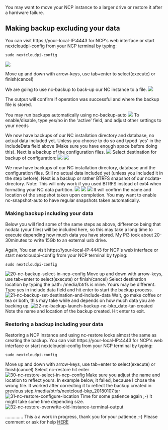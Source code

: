 You may want to move your NCP instance to a larger drive or restore it after a hardware failure.

## Making backup excluding your data

You can visit https://your-local-IP:4443 for NCP's web interface or start nextcloudpi-config from your NCP terminal by typing:

`sudo nextcloudpi-config`

![ ](https://user-images.githubusercontent.com/8775469/34511790-5bedb6f4-f05e-11e7-9d60-bba86e2c2166.png)

Move up and down with arrow-keys, use tab+enter to select(execute) or finish(cancel)

We are going to use nc-backup to back-up our NC instance to a file.
![](https://user-images.githubusercontent.com/8775469/34511800-664637ac-f05e-11e7-995c-f23e05d143ed.png)

The output will confirm if operation was successful and where the backup file is stored.

You may run backups automatically using nc-backup-auto
![](https://user-images.githubusercontent.com/8775469/34511804-692730ac-f05e-11e7-9ab0-f0ad3500d4df.png)
To enable/disable, type yes/no in the 'active' field, and adjust other settings to your needs 

We now have backups of our NC installation directory and database, no actual data included yet. Unless you choose to do so and typed 'yes' in the IncludeData field above (Make sure you have enough space before doing this). Next is a backup of the configuration files.
![](https://user-images.githubusercontent.com/8775469/34511805-6b475358-f05e-11e7-84a8-bb9b48995efd.png) 
Select destination for backup of configuration:
![](https://user-images.githubusercontent.com/8775469/34511811-72e6c85a-f05e-11e7-803f-bf306a539cf6.png)
![](https://user-images.githubusercontent.com/8775469/34511813-74e6f3aa-f05e-11e7-9b41-40f9535606a9.png)

We now have backups of our NC installation directory, database and the configuration files. 
Still no actual data included yet (unless you included it in the step before). Next is a backup or rather BTRFS snapshot of our ncdata-directory.
Note: This will only work if you used BTRFS instead of ext4 when formating your NC data partition.
![](https://user-images.githubusercontent.com/8775469/34511814-776e2dfa-f05e-11e7-8b42-fc4ed7a777df.png) 
![](https://user-images.githubusercontent.com/8775469/34511817-7a0bae8e-f05e-11e7-86fa-9866889b36c4.png)
![](https://user-images.githubusercontent.com/8775469/34511818-7c1d397c-f05e-11e7-86bc-88d5e3f4fc3c.png)
It will confirm the name and location of the snapshot taken upon completion.
You may want to enable nc-snapshot-auto to have regular snapshots taken automatically.

### Making backup including your data

Below you will find some of the same steps as above, difference being that ncdata (your files) will be included here, so this may take a long time to execute depending how much data you have stored. My Pi3 took about 20-30minutes to write 15Gb to an external usb drive.

Again, You can visit https://your-local-IP:4443 for NCP's web interface or start nextcloudpi-config from your NCP terminal by typing:

`sudo nextcloudpi-config`

![20-nc-backup-select-in-ncp-config](https://user-images.githubusercontent.com/8775469/34664327-9c050340-f45b-11e7-82ec-fe4beab8017b.png)
Move up and down with arrow-keys, use tab+enter to select(execute) or finish(cancel)
Select destination location by typing the path: /media/btrfs is mine. Yours may be different. Type yes in include data field and hit enter to start the backup process.
![21-nc-backup-set-destination-and-include-data](https://user-images.githubusercontent.com/8775469/34664336-a17b62ec-f45b-11e7-9d1d-a31f2dccc90b.png)
Wait, go make coffee or tea or both, this may take while and depends on how much data you are backing up.
![22-nc-backup-launch-backup-nc-bkp_date-tar-created](https://user-images.githubusercontent.com/8775469/34664359-c022104c-f45b-11e7-9acd-a333c3363ffd.png)
Note the name and location of the backup created. Hit enter to exit.

### Restoring a backup including your data

Restoring a NCP instance and using nc-restore looks almost the same as creating the backup.
You can visit https://your-local-IP:4443 for NCP's web interface or start nextcloudpi-config from your NCP terminal by typing:

`sudo nextcloudpi-config`

Move up and down with arrow-keys, use tab+enter to select(execute) or finish(cancel)
Select nc-restore hit enter
![30-nc-restore-select-in-ncp-config](https://user-images.githubusercontent.com/8775469/34664376-e0e1036a-f45b-11e7-850e-7a1ed4cd6d89.png)
Make sure you adjust the name and location to reflect yours. In example below, it failed, because I chose the wrong file. It worked after correcting it to reflect the backup created in previous step./media/btrfs/nextcloud-bkp_20180107.tar
![31-nc-restore-configure-location](https://user-images.githubusercontent.com/8775469/34664380-e942ef78-f45b-11e7-80ce-b7201909e7e9.png)
Time for some patience again ;-) It might take some time depending size.
![32-nc-restore-overwrite-old-instance-terminal-output](https://user-images.githubusercontent.com/8775469/34664383-ed643652-f45b-11e7-9a43-1f36790b5336.png)

..............
This a a work in progress, thank you for your patience ;-)
Please comment or ask for help [HERE](https://github.com/nextcloud/nextcloudpi/issues/269)